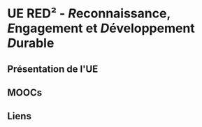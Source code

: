 # UE RED² - *R*econnaissance, *E*ngagement et *D*éveloppement *D*urable

## Présentation de l'UE


## MOOCs

## Liens
